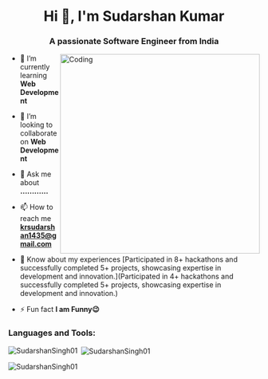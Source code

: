 <h1 align="center">Hi 👋, I'm Sudarshan Kumar</h1>
<h3 align="center">A passionate Software Engineer from India</h3>
<img align="right" alt="Coding" width="400" src="https://user-images.githubusercontent.com/55389276/140866485-8fb1c876-9a8f-4d6a-98dc-08c4981eaf70.gif">

- 🌱 I’m currently learning **Web Development**

- 👯 I’m looking to collaborate on **Web Development**

- 💬 Ask me about **............**

- 📫 How to reach me **krsudarshan1435@gmail.com**

- 📄 Know about my experiences [Participated in 8+ hackathons and successfully completed 5+ projects, showcasing expertise in development and innovation.](Participated in 4+ hackathons and successfully completed 5+ projects, showcasing expertise in development and innovation.)

- ⚡ Fun fact **I am Funny😉**

<h3 align="left">Languages and Tools:</h3>

<p><img align="left" src="https://github-readme-stats.vercel.app/api/top-langs?username=SudarshanSingh01&show_icons=true&locale=en&layout=compact" alt="SudarshanSingh01" /></p>

<p>&nbsp;<img align="center" src="https://github-readme-stats.vercel.app/api?username=SudarshanSingh01&show_icons=true&locale=en" alt="SudarshanSingh01" /></p>

<p><img align="center" src="https://github-readme-streak-stats.herokuapp.com/?user=SudarshanSingh01&" alt="SudarshanSingh01" /></p>
